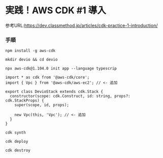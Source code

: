 # 実践！AWS CDK #1 導入
参考URL:https://dev.classmethod.jp/articles/cdk-practice-1-introduction/

### 手順
`npm install -g aws-cdk`

`mkdir devio && cd devio`

`npx aws-cdk@1.104.0 init app --language typescrip`

```tsx
import * as cdk from '@aws-cdk/core';
import { Vpc } from '@aws-cdk/aws-ec2'; // <- 追加

export class DevioStack extends cdk.Stack {
  constructor(scope: cdk.Construct, id: string, props?: cdk.StackProps) {
    super(scope, id, props);

    new Vpc(this, 'Vpc'); // <- 追加
  }
}
```

`cdk synth`

`cdk deploy`

`cdk destroy`
